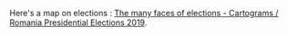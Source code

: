 Here's a map on elections : [The many faces of elections - Cartograms / Romania Presidential Elections 2019](https://alexaac.github.io/presidentials2019/).